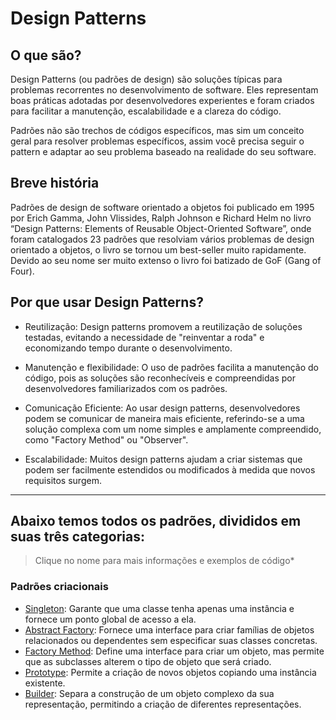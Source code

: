 # Design Patterns

## O que são?

Design Patterns (ou padrões de design) são soluções típicas para problemas recorrentes no desenvolvimento de software. Eles representam boas práticas adotadas por desenvolvedores experientes e foram criados para facilitar a manutenção, escalabilidade e a clareza do código.

Padrões não são trechos de códigos específicos, mas sim um conceito geral para resolver problemas específicos, assim você precisa seguir o pattern e adaptar ao seu problema baseado na realidade do seu software.

## Breve história

Padrões de design de software orientado a objetos foi publicado em 1995 por Erich Gamma, John Vlissides, Ralph Johnson e Richard Helm no livro “Design Patterns: Elements of Reusable Object-Oriented Software”, onde foram catalogados 23 padrões que resolviam vários problemas de design orientado a objetos, o livro se tornou um best-seller muito rapidamente. Devido ao seu nome ser muito extenso o livro foi batizado de GoF (Gang of Four).

## Por que usar Design Patterns?

* Reutilização: Design patterns promovem a reutilização de soluções testadas, evitando a necessidade de "reinventar a roda" e economizando tempo durante o desenvolvimento.

* Manutenção e flexibilidade: O uso de padrões facilita a manutenção do código, pois as soluções são reconhecíveis e compreendidas por desenvolvedores familiarizados com os padrões.

* Comunicação Eficiente: Ao usar design patterns, desenvolvedores podem se comunicar de maneira mais eficiente, referindo-se a uma solução complexa com um nome simples e amplamente compreendido, como "Factory Method" ou "Observer".

* Escalabilidade: Muitos design patterns ajudam a criar sistemas que podem ser facilmente estendidos ou modificados à medida que novos requisitos surgem.

---

## Abaixo temos todos os padrões, divididos em suas três categorias:

> Clique no nome para mais informações e exemplos de código*

### Padrões criacionais

* [Singleton](/creatinonal/singleton/doc.md): Garante que uma classe tenha apenas uma instância e fornece um ponto global de acesso a ela.
* [Abstract Factory](/creatinonal/abstractfactory/doc.md): Fornece uma interface para criar famílias de objetos relacionados ou dependentes sem especificar suas classes concretas.
* [Factory Method](/creatinonal/factorymethod/doc.md): Define uma interface para criar um objeto, mas permite que as subclasses alterem o tipo de objeto que será criado.
* [Prototype](/creatinonal/prototype/doc.md): Permite a criação de novos objetos copiando uma instância existente.
* [Builder](/creatinonal/builder/doc.md): Separa a construção de um objeto complexo da sua representação, permitindo a criação de diferentes representações.